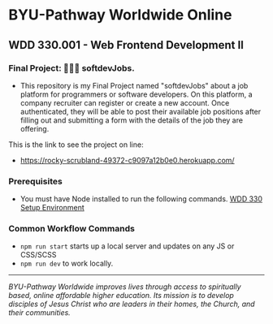 # BYU-Pathway Worldwide Online
## WDD 330.001 - Web Frontend Development II  

### Final Project: 👨🏿‍💻 softdevJobs.

 - This repository is my Final Project named "softdevJobs" about a job platform for programmers or software developers. On this platform, a company recruiter can register or create a new account. Once authenticated, they will be able to post their available job positions after filling out and submitting a form with the details of the job they are offering.

This is the link to see the project on line: 
- https://rocky-scrubland-49372-c9097a12b0e0.herokuapp.com/

### Prerequisites

- You must have Node installed to run the following commands.
[WDD 330 Setup Environment](https://byui-cse.github.io/wdd330-ww-course/intro/) 

### Common Workflow Commands

- `npm run start` starts up a local server and updates on any JS or CSS/SCSS 
- `npm run dev` to work locally.

---
_BYU-Pathway Worldwide improves lives through access to spiritually based, online affordable higher education. Its mission is to develop disciples of Jesus Christ who are leaders in their homes, the Church, and their communities._



